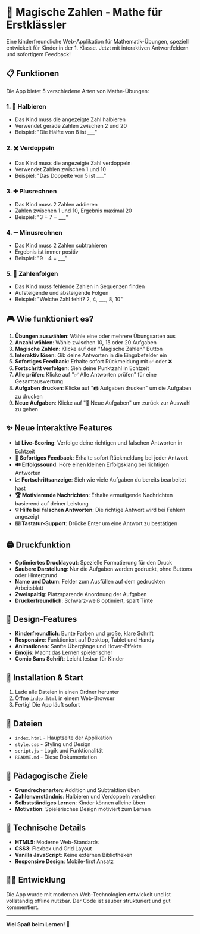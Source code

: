 # 🎯 Magische Zahlen - Mathe für Erstklässler

Eine kinderfreundliche Web-Applikation für Mathematik-Übungen, speziell entwickelt für Kinder in der 1. Klasse. Jetzt mit interaktiven Antwortfeldern und sofortigem Feedback!

## 📋 Funktionen

Die App bietet 5 verschiedene Arten von Mathe-Übungen:

### 1. 🔢 Halbieren
- Das Kind muss die angezeigte Zahl halbieren
- Verwendet gerade Zahlen zwischen 2 und 20
- Beispiel: "Die Hälfte von 8 ist ___"

### 2. ✖️ Verdoppeln
- Das Kind muss die angezeigte Zahl verdoppeln
- Verwendet Zahlen zwischen 1 und 10
- Beispiel: "Das Doppelte von 5 ist ___"

### 3. ➕ Plusrechnen
- Das Kind muss 2 Zahlen addieren
- Zahlen zwischen 1 und 10, Ergebnis maximal 20
- Beispiel: "3 + 7 = ___"

### 4. ➖ Minusrechnen
- Das Kind muss 2 Zahlen subtrahieren
- Ergebnis ist immer positiv
- Beispiel: "9 - 4 = ___"

### 5. 🔢 Zahlenfolgen
- Das Kind muss fehlende Zahlen in Sequenzen finden
- Aufsteigende und absteigende Folgen
- Beispiel: "Welche Zahl fehlt? 2, 4, ___, 8, 10"

## 🎮 Wie funktioniert es?

1. **Übungen auswählen**: Wähle eine oder mehrere Übungsarten aus
2. **Anzahl wählen**: Wähle zwischen 10, 15 oder 20 Aufgaben
3. **Magische Zahlen**: Klicke auf den "Magische Zahlen" Button
4. **Interaktiv lösen**: Gib deine Antworten in die Eingabefelder ein
5. **Sofortiges Feedback**: Erhalte sofort Rückmeldung mit ✅ oder ❌
6. **Fortschritt verfolgen**: Sieh deine Punktzahl in Echtzeit
7. **Alle prüfen**: Klicke auf "✅ Alle Antworten prüfen" für eine Gesamtauswertung
8. **Aufgaben drucken**: Klicke auf "🖨️ Aufgaben drucken" um die Aufgaben zu drucken
9. **Neue Aufgaben**: Klicke auf "🎲 Neue Aufgaben" um zurück zur Auswahl zu gehen

## ✨ Neue interaktive Features

- **📊 Live-Scoring**: Verfolge deine richtigen und falschen Antworten in Echtzeit
- **🎯 Sofortiges Feedback**: Erhalte sofort Rückmeldung bei jeder Antwort
- **🔊 Erfolgssound**: Höre einen kleinen Erfolgsklang bei richtigen Antworten
- **📈 Fortschrittsanzeige**: Sieh wie viele Aufgaben du bereits bearbeitet hast
- **🏆 Motivierende Nachrichten**: Erhalte ermutigende Nachrichten basierend auf deiner Leistung
- **💡 Hilfe bei falschen Antworten**: Die richtige Antwort wird bei Fehlern angezeigt
- **⌨️ Tastatur-Support**: Drücke Enter um eine Antwort zu bestätigen

## 🖨️ Druckfunktion

- **Optimiertes Drucklayout**: Spezielle Formatierung für den Druck
- **Saubere Darstellung**: Nur die Aufgaben werden gedruckt, ohne Buttons oder Hintergrund
- **Name und Datum**: Felder zum Ausfüllen auf dem gedruckten Arbeitsblatt
- **Zweispaltig**: Platzsparende Anordnung der Aufgaben
- **Druckerfreundlich**: Schwarz-weiß optimiert, spart Tinte

## 🎨 Design-Features

- **Kinderfreundlich**: Bunte Farben und große, klare Schrift
- **Responsive**: Funktioniert auf Desktop, Tablet und Handy
- **Animationen**: Sanfte Übergänge und Hover-Effekte
- **Emojis**: Macht das Lernen spielerischer
- **Comic Sans Schrift**: Leicht lesbar für Kinder

## 🚀 Installation & Start

1. Lade alle Dateien in einen Ordner herunter
2. Öffne `index.html` in einem Web-Browser
3. Fertig! Die App läuft sofort

## 📁 Dateien

- `index.html` - Hauptseite der Applikation
- `style.css` - Styling und Design
- `script.js` - Logik und Funktionalität
- `README.md` - Diese Dokumentation

## 🎯 Pädagogische Ziele

- **Grundrechenarten**: Addition und Subtraktion üben
- **Zahlenverständnis**: Halbieren und Verdoppeln verstehen
- **Selbstständiges Lernen**: Kinder können alleine üben
- **Motivation**: Spielerisches Design motiviert zum Lernen

## 🔧 Technische Details

- **HTML5**: Moderne Web-Standards
- **CSS3**: Flexbox und Grid Layout
- **Vanilla JavaScript**: Keine externen Bibliotheken
- **Responsive Design**: Mobile-first Ansatz

## 👨‍💻 Entwicklung

Die App wurde mit modernen Web-Technologien entwickelt und ist vollständig offline nutzbar. Der Code ist sauber strukturiert und gut kommentiert.

---

**Viel Spaß beim Lernen! 🎉**
